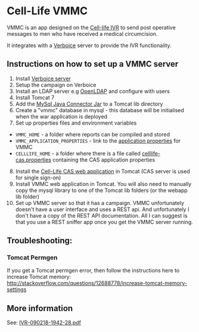 # Cell-Life VMMC

VMMC is an app designed on the [Cell-life IVR](https://github.com/cell-life/celllife-ivr) to
send post operative messages to men who have received a medical circumcision.

It integrates with a [Verboice](https://verboice.instedd.org/) server to provide the IVR
functionality.

## Instructions on how to set up a VMMC server

1. Install [Verboice server](https://verboice.instedd.org/)
2. Setup the campaign on Verboice
3. Install an LDAP server e.g [OpenLDAP](https://www.openldap.org/) and configure with users
4. Install Tomcat 7
5. Add the [MySql Java Connector Jar](https://www.mysql.com/products/connector/) to a Tomcat lib directory
6. Create a "vmmc" database in mysql - this database will be initialised when the war application is deployed
7. Set up properties files and environment variables
 - `VMMC_HOME` - a folder where reports can be compiled and stored
 - `VMMC_APPLICATION_PROPERTIES` - link to the [application properties](etc/application.properties) for VMMC
 - `CELLLIFE_HOME` - a folder where there is a file called [celllife-cas.properties](https://github.com/cell-life/celllife-cas/blob/master/etc/celllife-cas.properties) containing the CAS application properties
8. Install the [Cell-Life CAS web application](https://github.com/cell-life/celllife-cas) in Tomcat (CAS server is used for single sign-on)
9. Install VMMC web application in Tomcat. You will also need to manually copy the mysql library to one of the Tomcat lib folders (or the webapp lib folder)
10. Set up VMMC server so that it has a campaign. VMMC unfortunately doesn't have a user interface and uses a REST api. And unfortunately I don't have a copy of the REST API documentation. All I can suggest is that you use a REST sniffer app once you get the VMMC server running.

## Troubleshooting:

### Tomcat Permgen
If you get a Tomcat permgen error, then follow the instructions here to increase Tomcat memory: http://stackoverflow.com/questions/12688778/increase-tomcat-memory-settings

## More information

See: [IVR-090218-1942-28.pdf](docs/IVR-090218-1942-28.pdf)
